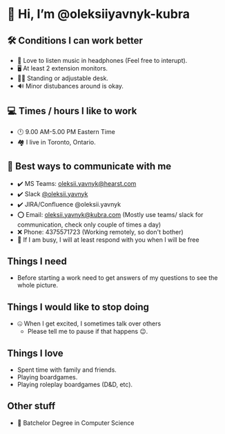# 👋 Hi, I’m @oleksiiyavnyk-kubra

## 🛠️ Conditions I can work better

- 🎵  Love to listen music in headphones (Feel free to interupt).
- 🖥️ At least 2 extension monitors.
- 🧍🏽 Standing or adjustable desk.
- 🔊 Minor distubances around is okay.

## 💻 Times / hours I like to work

- 🕛 9.00 AM-5.00 PM Eastern Time
- 🏘️ I live in Toronto, Ontario.

## 📱 Best ways to communicate with me

- ✔️ MS Teams: oleksii.yavnyk@hearst.com 
- ✔️ Slack [@oleksii.yavnyk](https://ifactor.slack.com/team/UE6RKKMSM)
- ✔️ JIRA/Confluence @oleksii.yavnyk
- ⭕ Email: oleksii.yavnyk@kubra.com (Mostly use teams/ slack for communication, check only couple of times a day)
- ❌ Phone: 4375571723 (Working remotely, so don't bother)
- 💬 If I am busy, I will at least respond with you when I will be free

## Things I need

- Before starting a work need to get answers of my questions to see the whole picture.

## Things I would like to stop doing

- 🤐 When I get excited, I sometimes talk over others 
    - Please tell me to pause if that happens 😉.
    
## Things I love

- Spent time with family and friends.
- Playing boardgames.
- Playing roleplay boardgames (D&D, etc).

## Other stuff

- 📜 Batchelor Degree in Computer Science
